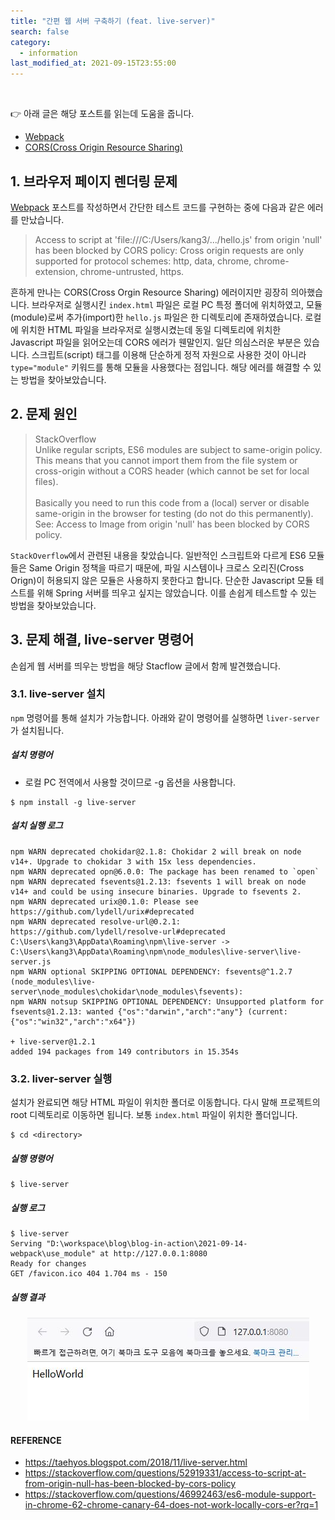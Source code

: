 ```yaml
---
title: "간편 웹 서버 구축하기 (feat. live-server)"
search: false
category:
  - information
last_modified_at: 2021-09-15T23:55:00
---
```


<br>

👉 아래 글은 해당 포스트를 읽는데 도움을 줍니다.
- [Webpack][webpack-link]
- [CORS(Cross Origin Resource Sharing)][cors-link] 

## 1. 브라우저 페이지 렌더링 문제
[Webpack][webpack-link] 포스트를 작성하면서 간단한 테스트 코드를 구현하는 중에 다음과 같은 에러를 만났습니다. 

> Access to script at 'file:///C:/Users/kang3/.../hello.js' from origin 'null' has been blocked by CORS policy: 
> Cross origin requests are only supported for protocol schemes: http, data, chrome, chrome-extension, chrome-untrusted, https.

흔하게 만나는 CORS(Cross Orgin Resource Sharing) 에러이지만 굉장히 의아했습니다. 
브라우저로 실행시킨 `index.html` 파일은 로컬 PC 특정 폴더에 위치하였고, 모듈(module)로써 추가(import)한 `hello.js` 파일은 한 디렉토리에 존재하였습니다. 
로컬에 위치한 HTML 파일을 브라우저로 실행시켰는데 동일 디렉토리에 위치한 Javascript 파일을 읽어오는데 CORS 에러가 웬말인지. 
일단 의심스러운 부분은 있습니다. 
스크립트(script) 태그를 이용해 단순하게 정적 자원으로 사용한 것이 아니라 `type="module"` 키워드를 통해 모듈을 사용했다는 점입니다. 
해당 에러를 해결할 수 있는 방법을 찾아보았습니다. 

## 2. 문제 원인

> StackOverflow<br>
> Unlike regular scripts, ES6 modules are subject to same-origin policy. 
> This means that you cannot import them from the file system or cross-origin without a CORS header (which cannot be set for local files).<br>
> <br>
> Basically you need to run this code from a (local) server or disable same-origin in the browser for testing (do not do this permanently). 
> See: Access to Image from origin 'null' has been blocked by CORS policy.

`StackOverflow`에서 관련된 내용을 찾았습니다. 
일반적인 스크립트와 다르게 ES6 모듈들은 Same Origin 정책을 따르기 때문에, 파일 시스템이나 크로스 오리진(Cross Orign)이 허용되지 않은 모듈은 사용하지 못한다고 합니다. 
단순한 Javascript 모듈 테스트를 위해 Spring 서버를 띄우고 싶지는 않았습니다. 
이를 손쉽게 테스트할 수 있는 방법을 찾아보았습니다. 

## 3. 문제 해결, live-server 명령어
손쉽게 웹 서버를 띄우는 방법을 해당 Stacflow 글에서 함께 발견했습니다. 

### 3.1. live-server 설치
`npm` 명령어를 통해 설치가 가능합니다. 
아래와 같이 명령어를 실행하면 `liver-server`가 설치됩니다. 

##### 설치 명령어
- 로컬 PC 전역에서 사용할 것이므로 -g 옵션을 사용합니다.

```
$ npm install -g live-server
```

##### 설치 실행 로그

```
npm WARN deprecated chokidar@2.1.8: Chokidar 2 will break on node v14+. Upgrade to chokidar 3 with 15x less dependencies.
npm WARN deprecated opn@6.0.0: The package has been renamed to `open`
npm WARN deprecated fsevents@1.2.13: fsevents 1 will break on node v14+ and could be using insecure binaries. Upgrade to fsevents 2.
npm WARN deprecated urix@0.1.0: Please see https://github.com/lydell/urix#deprecated
npm WARN deprecated resolve-url@0.2.1: https://github.com/lydell/resolve-url#deprecated
C:\Users\kang3\AppData\Roaming\npm\live-server -> C:\Users\kang3\AppData\Roaming\npm\node_modules\live-server\live-server.js
npm WARN optional SKIPPING OPTIONAL DEPENDENCY: fsevents@^1.2.7 (node_modules\live-server\node_modules\chokidar\node_modules\fsevents):
npm WARN notsup SKIPPING OPTIONAL DEPENDENCY: Unsupported platform for fsevents@1.2.13: wanted {"os":"darwin","arch":"any"} (current: {"os":"win32","arch":"x64"})

+ live-server@1.2.1
added 194 packages from 149 contributors in 15.354s
```

### 3.2. liver-server 실행
설치가 완료되면 해당 HTML 파일이 위치한 폴더로 이동합니다.
다시 말해 프로젝트의 root 디렉토리로 이동하면 됩니다. 
보통 `index.html` 파일이 위치한 폴더입니다.

```
$ cd <directory>
```

##### 실행 명령어

```
$ live-server
```

##### 실행 로그

```
$ live-server
Serving "D:\workspace\blog\blog-in-action\2021-09-14-webpack\use_module" at http://127.0.0.1:8080
Ready for changes
GET /favicon.ico 404 1.704 ms - 150
```

##### 실행 결과

<p align="center"><img src="/images/live-server-1.JPG"></p>

#### REFERENCE
- <https://taehyos.blogspot.com/2018/11/live-server.html>
- <https://stackoverflow.com/questions/52919331/access-to-script-at-from-origin-null-has-been-blocked-by-cors-policy>
- <https://stackoverflow.com/questions/46992463/es6-module-support-in-chrome-62-chrome-canary-64-does-not-work-locally-cors-er?rq=1>

[webpack-link]: https://junhyunny.github.io/information/webpack/
[cors-link]: https://junhyunny.github.io/information/cors/